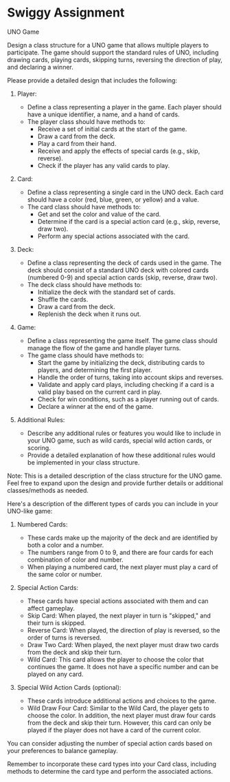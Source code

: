 # Swiggy Assignment
UNO Game

Design a class structure for a UNO game that allows multiple players to participate. The game should support the standard rules of UNO, including drawing cards, playing cards, skipping turns, reversing the direction of play, and declaring a winner.

Please provide a detailed design that includes the following:

1. Player:
   - Define a class representing a player in the game. Each player should have a unique identifier, a name, and a hand of cards.
   - The player class should have methods to:
     - Receive a set of initial cards at the start of the game.
     - Draw a card from the deck.
     - Play a card from their hand.
     - Receive and apply the effects of special cards (e.g., skip, reverse).
     - Check if the player has any valid cards to play.

2. Card:
   - Define a class representing a single card in the UNO deck. Each card should have a color (red, blue, green, or yellow) and a value.
   - The card class should have methods to:
     - Get and set the color and value of the card.
     - Determine if the card is a special action card (e.g., skip, reverse, draw two).
     - Perform any special actions associated with the card.

3. Deck:
   - Define a class representing the deck of cards used in the game. The deck should consist of a standard UNO deck with colored cards (numbered 0-9) and special action cards (skip, reverse, draw two).
   - The deck class should have methods to:
     - Initialize the deck with the standard set of cards.
     - Shuffle the cards.
     - Draw a card from the deck.
     - Replenish the deck when it runs out.

4. Game:
   - Define a class representing the game itself. The game class should manage the flow of the game and handle player turns.
   - The game class should have methods to:
     - Start the game by initializing the deck, distributing cards to players, and determining the first player.
     - Handle the order of turns, taking into account skips and reverses.
     - Validate and apply card plays, including checking if a card is a valid play based on the current card in play.
     - Check for win conditions, such as a player running out of cards.
     - Declare a winner at the end of the game.

5. Additional Rules:
   - Describe any additional rules or features you would like to include in your UNO game, such as wild cards, special wild action cards, or scoring.
   - Provide a detailed explanation of how these additional rules would be implemented in your class structure.

Note: This is a detailed description of the class structure for the UNO game. Feel free to expand upon the design and provide further details or additional classes/methods as needed.


Here's a description of the different types of cards you can include in your UNO-like game:

1. Numbered Cards:
   - These cards make up the majority of the deck and are identified by both a color and a number.
   - The numbers range from 0 to 9, and there are four cards for each combination of color and number.
   - When playing a numbered card, the next player must play a card of the same color or number.

2. Special Action Cards:
   - These cards have special actions associated with them and can affect gameplay.
   - Skip Card: When played, the next player in turn is "skipped," and their turn is skipped.
   - Reverse Card: When played, the direction of play is reversed, so the order of turns is reversed.
   - Draw Two Card: When played, the next player must draw two cards from the deck and skip their turn.
   - Wild Card: This card allows the player to choose the color that continues the game. It does not have a specific number and can be played on any card.

3. Special Wild Action Cards (optional):
   - These cards introduce additional actions and choices to the game.
   - Wild Draw Four Card: Similar to the Wild Card, the player gets to choose the color. In addition, the next player must draw four cards from the deck and skip their turn. However, this card can only be played if the player does not have a card of the current color.

You can consider adjusting the number of special action cards based on your preferences to balance gameplay.

Remember to incorporate these card types into your Card class, including methods to determine the card type and perform the associated actions.


